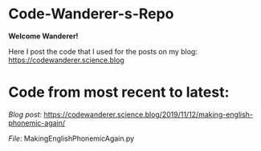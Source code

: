 # Code-Wanderer-s-Repo

**Welcome Wanderer!**

Here I post the code that I used for the posts on my blog:
https://codewanderer.science.blog

Code from most recent to latest:
================================
*Blog post*: https://codewanderer.science.blog/2019/11/12/making-english-phonemic-again/

*File*: MakingEnglishPhonemicAgain.py
